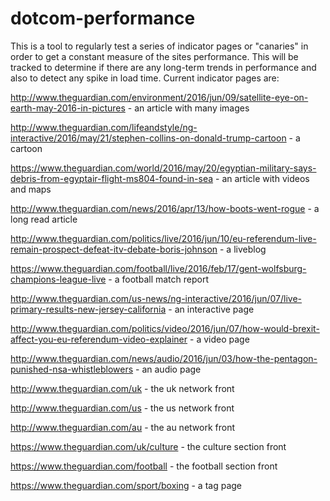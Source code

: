 # dotcom-performance
This is a tool to regularly test a series of indicator pages or "canaries" in order to get a constant measure of the sites performance. This will be tracked to determine if there are any long-term trends in performance and also to detect any spike in load time.
Current indicator pages are:
    <p>http://www.theguardian.com/environment/2016/jun/09/satellite-eye-on-earth-may-2016-in-pictures - an article with many images</p>
    <p>http://www.theguardian.com/lifeandstyle/ng-interactive/2016/may/21/stephen-collins-on-donald-trump-cartoon - a cartoon</p>
    <p>https://www.theguardian.com/world/2016/may/20/egyptian-military-says-debris-from-egyptair-flight-ms804-found-in-sea - an article with videos and maps</p>
    <p>http://www.theguardian.com/news/2016/apr/13/how-boots-went-rogue - a long read article</p>
    <p>http://www.theguardian.com/politics/live/2016/jun/10/eu-referendum-live-remain-prospect-defeat-itv-debate-boris-johnson - a liveblog</p>
    <p>https://www.theguardian.com/football/live/2016/feb/17/gent-wolfsburg-champions-league-live - a football match report</p>
    <p>http://www.theguardian.com/us-news/ng-interactive/2016/jun/07/live-primary-results-new-jersey-california - an interactive page</p>
    <p>http://www.theguardian.com/politics/video/2016/jun/07/how-would-brexit-affect-you-eu-referendum-video-explainer - a video page</p>
    <p>http://www.theguardian.com/news/audio/2016/jun/03/how-the-pentagon-punished-nsa-whistleblowers - an audio page</p>
    <p>http://www.theguardian.com/uk - the uk network front</p>
    <p>http://www.theguardian.com/us - the us network front</p>
    <p>http://www.theguardian.com/au - the au network front</p>
    <p>https://www.theguardian.com/uk/culture - the culture section front</p>
    <p>https://www.theguardian.com/football - the football section front</p>
    <p>https://www.theguardian.com/sport/boxing - a tag page</p>
